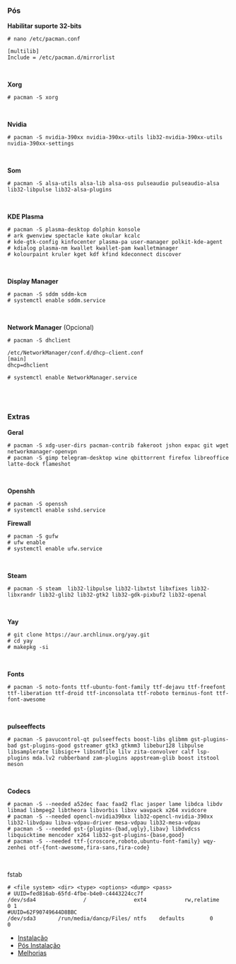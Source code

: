 ### Pós

**Habilitar suporte 32-bits**

    # nano /etc/pacman.conf
    
    [multilib]
    Include = /etc/pacman.d/mirrorlist
<br>

**Xorg**

    # pacman -S xorg
<br>

**Nvidia**

    # pacman -S nvidia-390xx nvidia-390xx-utils lib32-nvidia-390xx-utils nvidia-390xx-settings
<br>

**Som**

    # pacman -S alsa-utils alsa-lib alsa-oss pulseaudio pulseaudio-alsa lib32-libpulse lib32-alsa-plugins
<br>

**KDE Plasma**

    # pacman -S plasma-desktop dolphin konsole
    # ark gwenview spectacle kate okular kcalc
    # kde-gtk-config kinfocenter plasma-pa user-manager polkit-kde-agent
    # kdialog plasma-nm kwallet kwallet-pam kwalletmanager
    # kolourpaint kruler kget kdf kfind kdeconnect discover
<br>

**Display Manager**

    # pacman -S sddm sddm-kcm
    # systemctl enable sddm.service
<br>

**Network Manager** (Opcional)

    # pacman -S dhclient
    
    /etc/NetworkManager/conf.d/dhcp-client.conf
    [main]
    dhcp=dhclient
    
    # systemctl enable NetworkManager.service
<br><br>

### Extras

**Geral**

    # pacman -S xdg-user-dirs pacman-contrib fakeroot jshon expac git wget networkmanager-openvpn
    # pacman -S gimp telegram-desktop wine qbittorrent firefox libreoffice latte-dock flameshot
<br>

**Openshh**

    # pacman -S openssh
    # systemctl enable sshd.service

 **Firewall**
 
    # pacman -S gufw
    # ufw enable
    # systemctl enable ufw.service
<br>

 **Steam**
 
    # pacman -S steam  lib32-libpulse lib32-libxtst libxfixes lib32-libxrandr lib32-glib2 lib32-gtk2 lib32-gdk-pixbuf2 lib32-openal
<br>

 **Yay**
 
    # git clone https://aur.archlinux.org/yay.git
    # cd yay
    # makepkg -si
<br>

 **Fonts**
 
    # pacman -S noto-fonts ttf-ubuntu-font-family ttf-dejavu ttf-freefont ttf-liberation ttf-droid ttf-inconsolata ttf-roboto terminus-font ttf-font-awesome
<br>

  **pulseeffects**
  
    # pacman -S pavucontrol-qt pulseeffects boost-libs glibmm gst-plugins-bad gst-plugins-good gstreamer gtk3 gtkmm3 libebur128 libpulse libsamplerate libsigc++ libsndfile lilv zita-convolver calf lsp-plugins mda.lv2 rubberband zam-plugins appstream-glib boost itstool meson
<br>

  **Codecs**

    # pacman -S --needed a52dec faac faad2 flac jasper lame libdca libdv libmad libmpeg2 libtheora libvorbis libxv wavpack x264 xvidcore 
    # pacman -S --needed opencl-nvidia390xx lib32-opencl-nvidia-390xx lib32-libvdpau libva-vdpau-driver mesa-vdpau lib32-mesa-vdpau
    # pacman -S --needed gst-{plugins-{bad,ugly},libav} libdvdcss libquicktime mencoder x264 lib32-gst-plugins-{base,good}
    # pacman -S --needed ttf-{croscore,roboto,ubuntu-font-family} wqy-zenhei otf-{font-awesome,fira-sans,fira-code}
<br>

fstab

    # <file system> <dir> <type> <options> <dump> <pass>
    # UUID=fed816ab-65fd-4fbe-b4e0-c4443224cc7f
    /dev/sda4               /               ext4            rw,relatime     0 1
    #UUID=62F90749644D8BBC
    /dev/sda3       /run/media/dancp/Files/ ntfs    defaults        0       0

- [Instalação](https://github.com/dancp/arch-anotations/blob/master/arch-install.md)
- [Pós Instalação](https://github.com/dancp/arch-anotations/blob/master/arch-post-install.md)
- [Melhorias](https://github.com/dancp/arch-annotations/blob/master/tweaks.md)
